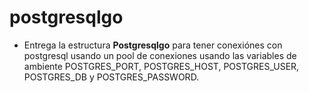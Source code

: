 # postgresqlgo
- Entrega la estructura **Postgresqlgo** para tener conexiónes con postgresql usando un pool de conexiones usando las variables de ambiente POSTGRES_PORT,
POSTGRES_HOST, POSTGRES_USER, POSTGRES_DB y POSTGRES_PASSWORD.
